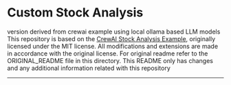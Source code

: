 # Custom Stock Analysis
version derived from crewai example using local ollama based LLM models 
This repository is based on the [CrewAI Stock Analysis Example](https://github.com/crewAIInc/crewAI-examples/tree/main/stock_analysis), originally licensed under the MIT license.
All modifications and extensions are made in accordance with the original license.
For original readme refer to the ORIGINAL_README file in this directory. This README only has changes and any additional information related with this repository


---



